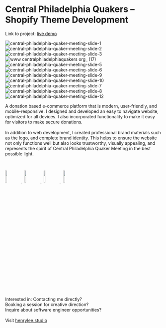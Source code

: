 # Central Philadelphia Quakers – Shopify Theme Development

Link to project: <a target="_blank" href="https://www.centralphiladelphiaquakers.org/">live demo</a>

![central-philadelphia-quaker-meeting-slide-1](https://github.com/henryleestudio/quaker-shopify-theme/assets/101936420/c0f88ec5-4c4f-4f87-bd04-7cae8b526037)
![central-philadelphia-quaker-meeting-slide-2](https://github.com/henryleestudio/quaker-shopify-theme/assets/101936420/0ee9f2a4-471f-4d89-a47c-8e8f4398ef62)
![central-philadelphia-quaker-meeting-slide-3](https://github.com/henryleestudio/quaker-shopify-theme/assets/101936420/1b4a2fa8-d23f-4d67-87c3-c36ae86edec7)
![www centralphiladelphiaquakers org_ (17)](https://github.com/henryleestudio/quaker-shopify-theme/assets/101936420/91e394d3-9900-4cc8-a571-8273b668b965)
![central-philadelphia-quaker-meeting-slide-5](https://github.com/henryleestudio/quaker-shopify-theme/assets/101936420/78b12db9-fbe4-41ed-92f8-063a26ed8d1c)
![central-philadelphia-quaker-meeting-slide-6](https://github.com/henryleestudio/quaker-shopify-theme/assets/101936420/5af185a0-2f9c-40ea-8672-2ee313a1198e)
![central-philadelphia-quaker-meeting-slide-9](https://github.com/henryleestudio/quaker-shopify-theme/assets/101936420/e836add5-ab33-4436-884f-214226a4e1b7)
![central-philadelphia-quaker-meeting-slide-10](https://github.com/henryleestudio/quaker-shopify-theme/assets/101936420/c6768366-bfc0-4699-adb9-ae54b77ef723)
![central-philadelphia-quaker-meeting-slide-7](https://github.com/henryleestudio/quaker-shopify-theme/assets/101936420/53b25d20-f76f-4ec1-91f1-83176f1d6c6c)
![central-philadelphia-quaker-meeting-slide-8](https://github.com/henryleestudio/quaker-shopify-theme/assets/101936420/5d9688f1-fa95-497a-b52c-07fe22c282f8)
![central-philadelphia-quaker-meeting-slide-12](https://github.com/henryleestudio/quaker-shopify-theme/assets/101936420/8e66b3c1-5ebe-49ea-8da6-9e9e3275595f)

<!-- ## Design -->
A donation based e-commerce platform that is modern, user-friendly, and mobile-responsive. I designed and developed an easy to navigate website, optimized for all devices. I also incorporated functionality to make it easy for visitors to make secure donations.
<br><br>
In addition to web development, I created professional brand materials such as the logo, and complete brand identity. This helps to ensure the website not only functions well but also looks trustworthy, visually appealing, and represents the spirit of Central Philadelphia Quaker Meeting in the best possible light.

<br>
<p align="left">
  <a href="https://henrylee.studio/" target="_blank">
    <img src="https://user-images.githubusercontent.com/101936420/172000054-7df36c23-7223-488f-8ecd-9f6bb4a79ff4.png" width="10%"/>
  </a>
&nbsp
  <a href="https://www.linkedin.com/in/henry-lee-studio/" target="_blank">
    <img src="https://user-images.githubusercontent.com/101936420/172000064-68bffe39-7735-44bf-8b9e-5228913c5eed.png" width="10%"/>
  </a>
&nbsp
  <a href="https://twitter.com/henryleestudio" target="_blank">
    <img src="https://user-images.githubusercontent.com/101936420/172000066-76823694-4946-4c18-9b6c-866c9428a49c.png" width="10%"/>
  </a>
&nbsp
   <a href="https://henrylee.studio/images/resume/henry-lee-resume-shopify-design-development.pdf" target="_blank">
      <img src="https://user-images.githubusercontent.com/101936420/172000081-20e4d8e7-7785-4e19-94a9-4be5cf40506c.png" width="10%"/>
  </a>
  </p>

<section margin-left:50px;>
Interested in:
Contacting me directly? <br>
Booking a session for creative direction? <br>
Inquire about software engineer opportunities? <br>
<br>
Visit <a href = "https://henrylee.studio/">henrylee.studio</a>
</section>

